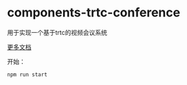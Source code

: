 # components-trtc-conference

用于实现一个基于trtc的视频会议系统

[更多文档](https://www.kne-union.top/#/components)

开始：

```shell
npm run start
```
